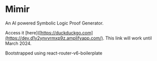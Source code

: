 # Mimir
An AI powered Symbolic Logic Proof Generator. 

Access it [here]([https://duckduckgo.com](https://dev.d1y2ynvvrmxp9z.amplifyapp.com/). This link will work until March 2024. 

Bootstrapped using react-router-v6-boilerplate
